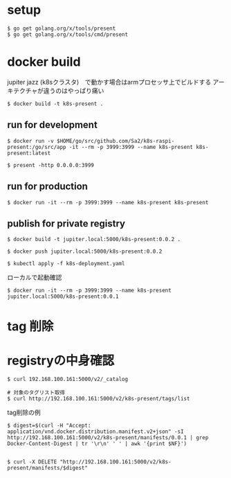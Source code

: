 # setup

```
$ go get golang.org/x/tools/present
$ go get golang.org/x/tools/cmd/present
```



# docker build

jupiter jazz (k8sクラスタ)　で動かす場合はarmプロセッサ上でビルドする
アーキテクチャが違うのはやっぱり痛い

```
$ docker build -t k8s-present .
```

## run for development

```
$ docker run -v $HOME/go/src/github.com/Sa2/k8s-raspi-present:/go/src/app -it --rm -p 3999:3999 --name k8s-present k8s-present:latest

$ present -http 0.0.0.0:3999
```

## run for production

```
$ docker run -it --rm -p 3999:3999 --name k8s-present k8s-present
```

## publish for private registry

```
$ docker build -t jupiter.local:5000/k8s-present:0.0.2 .

$ docker push jupiter.local:5000/k8s-present:0.0.2

$ kubectl apply -f k8s-deployment.yaml
```

ローカルで起動確認

```
$ docker run -it --rm -p 3999:3999 --name k8s-present jupiter.local:5000/k8s-present:0.0.1
```



# tag 削除


# registryの中身確認


```
$ curl 192.168.100.161:5000/v2/_catalog
```

```
# 対象のタグリスト取得
$ curl http://192.168.100.161:5000/v2/k8s-present/tags/list
```

tag削除の例

```
$ digest=$(curl -H "Accept: application/vnd.docker.distribution.manifest.v2+json" -sI http://192.168.100.161:5000/v2/k8s-present/manifests/0.0.1 | grep Docker-Content-Digest | tr '\r\n' ' ' | awk '{print $NF}')


$ curl -X DELETE "http://192.168.100.161:5000/v2/k8s-present/manifests/$digest"
```